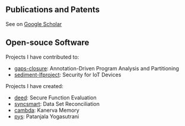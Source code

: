 
## Publications and Patents
See on [Google Scholar](https://scholar.google.com/citations?hl=en&user=aMfW5dMAAAAJ&pagesize=100&sortby=pubdate)

## Open-souce Software

Projects I have contributed to:
 * [gaps-closure](https://gaps-closure.github.io): Annotation-Driven Program Analysis and Partitioning
 * [sediment-lfproject](https://sediment-lfproject.github.io): Security for IoT Devices

Projects I have created:
 * [deed](https://rajesh-krishnan.github.io/deed): Secure Function Evaluation 
 * [syncsmart](https://rajesh-krishnan.github.io/syncsmart): Data Set Reconciliation 
 * [cambda](https://rajesh-krishnan.github.io/cambda): Kanerva Memory 
 * [pys](https://rajesh-krishnan.github.io/pys): Patanjala Yogasutrani 


